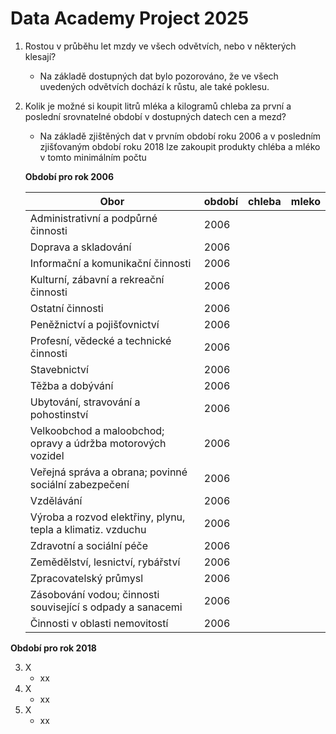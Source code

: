 # <b>Data Academy Project 2025</b>


1. Rostou v průběhu let mzdy ve všech odvětvích, nebo v některých klesají?
   - Na základě dostupných dat bylo pozorováno, že ve všech uvedených odvětvích dochází k růstu, ale také poklesu.
2. Kolik je možné si koupit litrů mléka a kilogramů chleba za první a poslední srovnatelné období v dostupných datech cen a mezd?
   - Na základě zjištěných dat v prvním období roku 2006 a v posledním zjišťovaným období roku 2018 lze zakoupit produkty chléba a mléko v tomto minimálním počtu

   <b> Období pro rok 2006 </b>
   
   |                                   Obor                         | období | chleba | mleko |
   |----------------------------------------------------------------|--------|--------|-------|
   |Administrativní a podpůrné činnosti                             |2006    |
   |Doprava a skladování                                            |2006    |
   |Informační a komunikační činnosti                               |2006    |
   |Kulturní, zábavní a rekreační činnosti                          |2006    |
   |Ostatní činnosti                                                |2006    |
   |Peněžnictví a pojišťovnictví                                    |2006    |
   |Profesní, vědecké a technické činnosti                          |2006    |
   |Stavebnictví                                                    |2006    |
   |Těžba a dobývání                                                |2006    |
   |Ubytování, stravování a pohostinství                            |2006    |
   |Velkoobchod a maloobchod; opravy a údržba motorových vozidel    |2006    |
   |Veřejná správa a obrana; povinné sociální zabezpečení           |2006    |
   |Vzdělávání                                                      |2006    |
   |Výroba a rozvod elektřiny, plynu, tepla a klimatiz. vzduchu     |2006    |
   |Zdravotní a sociální péče                                       |2006    |
   |Zemědělství, lesnictví, rybářství                               |2006    |
   |Zpracovatelský průmysl                                          |2006    |
   |Zásobování vodou; činnosti související s odpady a sanacemi      |2006    |
   |Činnosti v oblasti nemovitostí                                  |2006    |
  <b> Období pro rok 2018 </b>

3. X
   - xx
4. X
   - xx
5. X
   - xx
